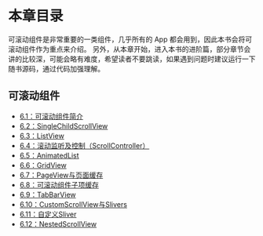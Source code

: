 # 本章目录

可滚动组件是非常重要的一类组件，几乎所有的 App 都会用到，因此本书会将可滚动组件作为重点来介绍。
另外，从本章开始，进入本书的进阶篇，部分章节会讲的比较深，可能会略有难度，希望读者不要跳读，如果遇到问题时建议运行一下随书源码，通过代码加强理解。

## 可滚动组件

* [6.1：可滚动组件简介](intro.md)
* [6.2：SingleChildScrollView](single_child_scrollview.md)
* [6.3：ListView](listview.md)
* [6.4：滚动监听及控制（ScrollController）](scroll_controller.md) 
* [6.5：AnimatedList](animatedlist.md) 
* [6.6：GridView](gridview.md)    
* [6.7：PageView与页面缓存](pageview.md) 
* [6.8：可滚动组件子项缓存](keepalive.md)   
* [6.9：TabBarView](tabview.md)         
* [6.10：CustomScrollView与Slivers](custom_scrollview.md) 
* [6.11：自定义Sliver](sliver.md) 
* [6.12：NestedScrollView](nestedscrollview.md) 
